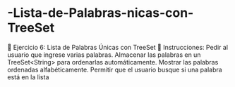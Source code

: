 # -Lista-de-Palabras-nicas-con-TreeSet
🚀 Ejercicio 6: Lista de Palabras Únicas con TreeSet 📌 Instrucciones:  Pedir al usuario que ingrese varias palabras. Almacenar las palabras en un TreeSet&lt;String> para ordenarlas automáticamente. Mostrar las palabras ordenadas alfabéticamente. Permitir que el usuario busque si una palabra está en la lista

